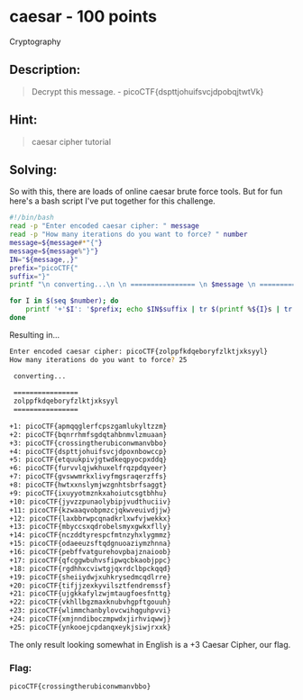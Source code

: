 # caesar - 100 points
Cryptography

## Description:
> Decrypt this message. - picoCTF{dspttjohuifsvcjdpobqjtwtVk}

## Hint:
> caesar cipher tutorial

## Solving:

So with this, there are loads of online caesar brute force tools. But for fun here's a bash script I've put together for this challenge.
```bash
#!/bin/bash
read -p "Enter encoded caesar cipher: " message
read -p "How many iterations do you want to force? " number
message=${message#*"{"}
message=${message%"}"}
IN="${message,,}"
prefix="picoCTF{"
suffix="}"
printf "\n converting...\n \n ================ \n $message \n ================ \n \n"

for I in $(seq $number); do
    printf '+'$I': '$prefix; echo $IN$suffix | tr $(printf %${I}s | tr ' ' '.' )\a-z a-za-z
done
```
Resulting in...

```bash
Enter encoded caesar cipher: picoCTF{zolppfkdqeboryfzlktjxksyyl}
How many iterations do you want to force? 25

 converting...
 
 ================ 
 zolppfkdqeboryfzlktjxksyyl 
 ================ 
 
+1: picoCTF{apmqqglerfcpszgamlukyltzzm}
+2: picoCTF{bqnrrhmfsgdqtahbnmvlzmuaan}
+3: picoCTF{crossingtherubiconwmanvbbo}
+4: picoCTF{dspttjohuifsvcjdpoxnbowccp}
+5: picoCTF{etquukpivjgtwdkeqpyocpxddq}
+6: picoCTF{furvvlqjwkhuxelfrqzpdqyeer}
+7: picoCTF{gvswwmrkxlivyfmgsraqerzffs}
+8: picoCTF{hwtxxnslymjwzgnhtsbrfsaggt}
+9: picoCTF{ixuyyotmznkxahoiutcsgtbhhu}
+10: picoCTF{jyvzzpunaolybipjvudthuciiv}
+11: picoCTF{kzwaaqvobpmzcjqkwveuivdjjw}
+12: picoCTF{laxbbrwpcqnadkrlxwfvjwekkx}
+13: picoCTF{mbyccsxqdrobelsmyxgwkxflly}
+14: picoCTF{nczddtyrespcfmtnzyhxlygmmz}
+15: picoCTF{odaeeuzsftqdgnuoaziymzhnna}
+16: picoCTF{pebffvatgurehovpbajznaioob}
+17: picoCTF{qfcggwbuhvsfipwqcbkaobjppc}
+18: picoCTF{rgdhhxcviwtgjqxrdclbpckqqd}
+19: picoCTF{sheiiydwjxuhkrysedmcqdlrre}
+20: picoCTF{tifjjzexkyvilsztfendremssf}
+21: picoCTF{ujgkkafylzwjmtaugfoesfnttg}
+22: picoCTF{vkhllbgzmaxknubvhgpftgouuh}
+23: picoCTF{wlimmchanbylovcwihqguhpvvi}
+24: picoCTF{xmjnndiboczmpwdxjirhviqwwj}
+25: picoCTF{ynkooejcpdanqxeykjsiwjrxxk}
```

The only result looking somewhat in English is a +3 Caesar Cipher, our flag.

### Flag: 

```
picoCTF{crossingtherubiconwmanvbbo}
```
